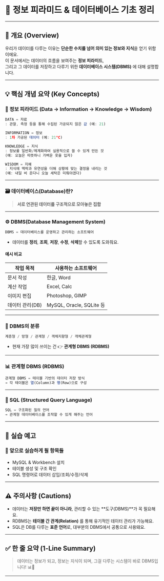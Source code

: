 # 📘 정보 피라미드 & 데이터베이스 기초 정리

---

## 📌 개요 (Overview)

우리가 데이터를 다루는 이유는 **단순한 수치를 넘어 의미 있는 정보와 지식**을 얻기 위함이에요.  
이 문서에서는 데이터의 흐름을 보여주는 **정보 피라미드**,  
그리고 그 데이터를 저장하고 다루기 위한 **데이터베이스 시스템(DBMS)** 에 대해 설명합니다.

---

## 💡 핵심 개념 요약 (Key Concepts)

### 🧠 정보 피라미드 (Data → Information → Knowledge → Wisdom)

```jsx
DATA = 자료
: 관찰, 측정 등을 통해 수집된 가공되지 않은 값 (예: 21)

INFORMATION = 정보
: 1차 가공된 데이터 (예: 21°C)

KNOWLEDGE = 지식
: 정보를 일반화/체계화하여 실용적으로 쓸 수 있게 만든 것
(예: 오늘은 따뜻하니 가벼운 옷을 입자)

WISDOM = 지혜
: 지식에 맥락과 유연성을 더해 상황에 맞는 결정을 내리는 것
(예: 내일 비 온다니 오늘 세탁은 미뤄야겠다)
```

---

### 🗃️ 데이터베이스(Database)란?

> **서로 연관된 데이터를 구조적으로 모아놓은 집합**

---

### ⚙️ DBMS(Database Management System)

```jsx
DBMS = 데이터베이스를 운영하고 관리하는 소프트웨어
```

- 데이터를 **정리**, **조회**, **저장**, **수정**, **삭제**할 수 있도록 도와줘요.

#### 예시 비교

| 작업 목적           | 사용하는 소프트웨어           |
|--------------------|------------------------------|
| 문서 작성          | 한글, Word                   |
| 계산 작업          | Excel, Calc                  |
| 이미지 편집        | Photoshop, GIMP              |
| 데이터 관리(DB)    | MySQL, Oracle, SQLite 등     |

---

### 🧩 DBMS의 분류

```jsx
계층형 / 망형 / 관계형 / 객체지향형 / 객체관계형
```

- 현재 가장 많이 쓰이는 건 👉 **관계형 DBMS (RDBMS)**

---

### 📊 관계형 DBMS (RDBMS)

```jsx
관계형 DBMS = 테이블 기반의 데이터 저장 방식
→ 각 테이블은 열(Column)과 행(Row)으로 구성
```

---

### 💬 SQL (Structured Query Language)

```jsx
SQL = 구조화된 질의 언어
→ 관계형 데이터베이스를 조작할 수 있게 해주는 언어
```

---

## 🧪 실습 예고

### 📌 앞으로 실습하게 될 항목들

- MySQL & Workbench 설치
- 테이블 생성 및 구조 확인
- SQL 명령어로 데이터 삽입/조회/수정/삭제

---

## ⚠ 주의사항 (Cautions)

- 데이터는 **저장만 하면 끝이 아니라**, 관리할 수 있는 **도구(DBMS)**가 꼭 필요해요.
- RDBMS는 **테이블 간 관계(Relation)** 를 통해 유기적인 데이터 관리가 가능해요.
- SQL은 DB를 다루는 **표준 언어**로, 대부분의 DBMS에서 공통으로 사용돼요.

---

## ✅ 한 줄 요약 (1-Line Summary)

> 데이터는 정보가 되고, 정보는 지식이 되며, 그걸 다루는 시스템이 바로 DBMS입니다! 📊🧠

---
